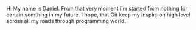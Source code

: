 H! My name is Daniel. From that very moment i`m started from nothing for certain somthing in my future.
I hope, that Git keep my inspire on high level across all my roads through programming world.

